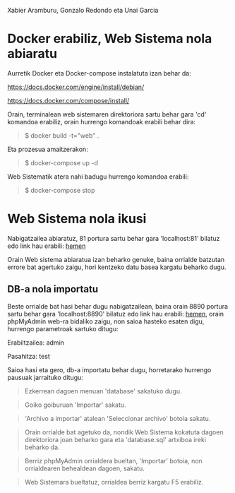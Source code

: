 Xabier Aramburu, Gonzalo Redondo eta Unai Garcia

#

# Docker erabiliz, Web Sistema nola abiaratu

Aurretik Docker eta Docker-compose instalatuta izan behar da:

https://docs.docker.com/engine/install/debian/

https://docs.docker.com/compose/install/

Orain, terminalean web sistemaren direktoriora sartu behar gara 'cd' komandoa erabiliz, orain hurrengo komandoak erabili behar dira:

> $ docker build -t="web" .

Eta prozesua amaitzerakon:

> $ docker-compose up -d

Web Sistematik atera nahi badugu hurrengo komandoa erabili:

> $ docker-compose stop

# Web Sistema nola ikusi

Nabigatzailea abiaratuz, 81 portura sartu behar gara 'localhost:81' bilatuz edo link hau erabili: [hemen](http://localhost:81/)

Orain Web sistema abiaratua izan beharko genuke, baina orrialde batzutan errore bat agertuko zaigu, hori kentzeko datu basea kargatu beharko dugu.

## DB-a nola importatu

Beste orrialde bat hasi behar dugu nabigatzailean, baina orain 8890 portura sartu behar gara 'localhost:8890' bilatuz edo link hau erabili: [hemen](http://localhost:8890/), orain phpMyAdmin web-ra bidaliko zaigu, non saioa hasteko esaten digu, hurrengo parametroak sartuko ditugu:

Erabiltzailea: admin

Pasahitza: test

Saioa hasi eta gero, db-a importatu behar dugu, horretarako hurrengo pausuak jarraituko ditugu:

> Ezkerrean dagoen menuan 'database' sakatuko dugu.

> Goiko goiburuan 'Importar' sakatu.

> 'Archivo a importar' atalean 'Seleccionar archivo' botoia sakatu.

> Orain orrialde bat agetuko da, nondik Web Sistema kokatuta dagoen direktoriora joan beharko gara eta 'database.sql' artxiboa ireki beharko da.

> Berriz phpMyAdmin orrialdera bueltan, 'Importar' botoia, non orrialdearen behealdean dagoen, sakatu.

> Web Sistemara bueltatuz, orrialdea berriz kargatu F5 erabiliz.
